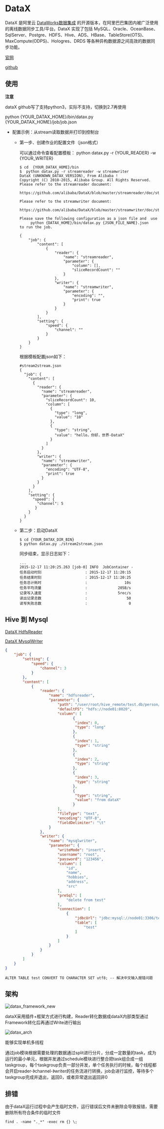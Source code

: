 # DataX

DataX 是阿里云 [DataWorks数据集成](https://www.aliyun.com/product/bigdata/ide) 的开源版本，在阿里巴巴集团内被广泛使用的离线数据同步工具/平台。DataX 实现了包括 MySQL、Oracle、OceanBase、SqlServer、Postgre、HDFS、Hive、ADS、HBase、TableStore(OTS)、MaxCompute(ODPS)、Hologres、DRDS 等各种异构数据源之间高效的数据同步功能。

[官网](https://github.com/alibaba/DataX)

[github](https://github.com/alibaba/DataX/blob/master/introduction.md)

## 使用

**注意**

dataX github写了支持python3，实际不支持，切换到2.7再使用

python {YOUR_DATAX_HOME}/bin/datax.py {YOUR_DATAX_HOME}/job/job.json

- 配置示例：从stream读取数据并打印到控制台

  - 第一步、创建作业的配置文件（json格式）

    可以通过命令查看配置模板： python datax.py -r {YOUR_READER} -w {YOUR_WRITER}

    ```
    $ cd  {YOUR_DATAX_HOME}/bin
    $  python datax.py -r streamreader -w streamwriter
    DataX (UNKNOWN_DATAX_VERSION), From Alibaba !
    Copyright (C) 2010-2015, Alibaba Group. All Rights Reserved.
    Please refer to the streamreader document:
        https://github.com/alibaba/DataX/blob/master/streamreader/doc/streamreader.md 
    
    Please refer to the streamwriter document:
         https://github.com/alibaba/DataX/blob/master/streamwriter/doc/streamwriter.md 
     
    Please save the following configuration as a json file and  use
         python {DATAX_HOME}/bin/datax.py {JSON_FILE_NAME}.json 
    to run the job.
    
    {
        "job": {
            "content": [
                {
                    "reader": {
                        "name": "streamreader", 
                        "parameter": {
                            "column": [], 
                            "sliceRecordCount": ""
                        }
                    }, 
                    "writer": {
                        "name": "streamwriter", 
                        "parameter": {
                            "encoding": "", 
                            "print": true
                        }
                    }
                }
            ], 
            "setting": {
                "speed": {
                    "channel": ""
                }
            }
        }
    }
    ```

    根据模板配置json如下：

    ```
    #stream2stream.json
    {
      "job": {
        "content": [
          {
            "reader": {
              "name": "streamreader",
              "parameter": {
                "sliceRecordCount": 10,
                "column": [
                  {
                    "type": "long",
                    "value": "10"
                  },
                  {
                    "type": "string",
                    "value": "hello，你好，世界-DataX"
                  }
                ]
              }
            },
            "writer": {
              "name": "streamwriter",
              "parameter": {
                "encoding": "UTF-8",
                "print": true
              }
            }
          }
        ],
        "setting": {
          "speed": {
            "channel": 5
           }
        }
      }
    }
    ```

  - 第二步：启动DataX

    ```
    $ cd {YOUR_DATAX_DIR_BIN}
    $ python datax.py ./stream2stream.json 
    ```

    同步结束，显示日志如下：

    ```
    ...
    2015-12-17 11:20:25.263 [job-0] INFO  JobContainer - 
    任务启动时刻                    : 2015-12-17 11:20:15
    任务结束时刻                    : 2015-12-17 11:20:25
    任务总计耗时                    :                 10s
    任务平均流量                    :              205B/s
    记录写入速度                    :              5rec/s
    读出记录总数                    :                  50
    读写失败总数                    :                   0
    ```

## Hive 到 Mysql

[DataX HdfsReader](https://github.com/alibaba/DataX/blob/master/hdfsreader/doc/hdfsreader.md)

[DataX MysqlWriter](https://github.com/alibaba/DataX/blob/master/mysqlwriter/doc/mysqlwriter.md)

```json
{
    "job": {
        "setting": {
            "speed": {
                "channel": 3
            }
        },
        "content": [
            {
                "reader": {
                    "name": "hdfsreader",
                    "parameter": {
                        "path": "/user/root/hive_remote/test.db/person/*",
                        "defaultFS": "hdfs://node01:8020",
                        "column": [
                               {
                                "index": 0,
                                "type": "long"
                               },
                               {
                                "index": 1,
                                "type": "string"
                               },
                               {
                                "index": 2,
                                "type": "string"
                               },
                               {
                                "index": 3,
                                "type": "string"
                               },
                               {
                                "type": "string",
                                "value": "from dataX"
                               }
                        ],
                        "fileType": "text",
                        "encoding": "UTF-8",
                        "fieldDelimiter": "\t"
                    }
                },
				"writer": {
                    "name": "mysqlwriter",
                    "parameter": {
                        "writeMode": "insert",
                        "username": "root",
                        "password": "123456",
                        "column": [
                            "id",
                            "name",
                            "hobbies",
                            "address",
                            "src"
                        ],
                        "preSql": [
                            "delete from test"
                        ],
                        "connection": [
                            {
                                "jdbcUrl": "jdbc:mysql://node01:3306/test?useUnicode=true&characterEncoding=utf-8",
                                "table": [
                                    "test"
                                ]
                            }
                        ]
                    }
                }
            }
        ]
    }
}
```

```mysql
ALTER TABLE test CONVERT TO CHARACTER SET utf8; -- 解决中文输入报错问题
```

## 架构

![datax_framework_new](https://cloud.githubusercontent.com/assets/1067175/17879884/ec7e36f4-6927-11e6-8f5f-ffc43d6a468b.png)

dataX采用插件+框架方式进行构建，Reader转化数据成dataX内部类型通过Framework转化后再通过Write进行输出

![datax_arch](https://cloud.githubusercontent.com/assets/1067175/17850849/aa6c95a8-6891-11e6-94b7-39f0ab5af3b4.png)

能够实现单机多线程

通过job模块根据需要处理的数据通过split进行分片，分成一定数量的task，成为运行的最小单元，根据并发通过schedule模块进行整合把task组合成一组taskgroup，每个taskgroup负责一部分并发，单个任务执行的时候，每个线程都会开启reader-》channel-》writer的任务流进行转换，job会进行监控，等待多个taskgroup完成并退出，返回0，或者异常退出返回非0

## 排错

由于dataX运行过程中会产生临时文件，运行错误后文件未删除会导致报错，需要删除所有符合条件的临时文件

````shell
find . -name "._*" -exec rm {} \;
````